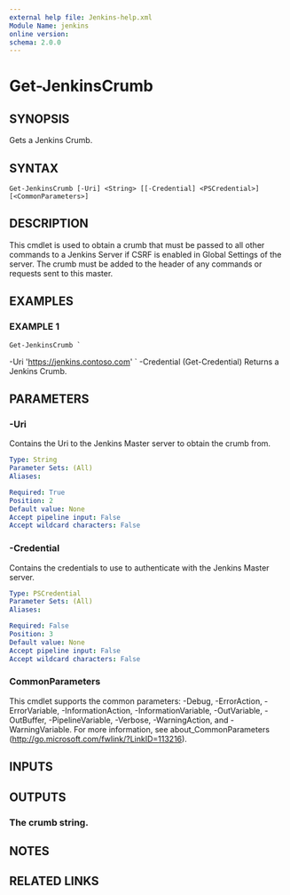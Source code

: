 ```yaml
---
external help file: Jenkins-help.xml
Module Name: jenkins
online version:
schema: 2.0.0
---
```


# Get-JenkinsCrumb

## SYNOPSIS
Gets a Jenkins Crumb.

## SYNTAX

```
Get-JenkinsCrumb [-Uri] <String> [[-Credential] <PSCredential>] [<CommonParameters>]
```

## DESCRIPTION
This cmdlet is used to obtain a crumb that must be passed to all other commands
to a Jenkins Server if CSRF is enabled in Global Settings of the server.
The crumb must be added to the header of any commands or requests sent to this
master.

## EXAMPLES

### EXAMPLE 1
```
Get-JenkinsCrumb `
```

-Uri 'https://jenkins.contoso.com' \`
    -Credential (Get-Credential)
Returns a Jenkins Crumb.

## PARAMETERS

### -Uri
Contains the Uri to the Jenkins Master server to obtain the crumb from.

```yaml
Type: String
Parameter Sets: (All)
Aliases:

Required: True
Position: 2
Default value: None
Accept pipeline input: False
Accept wildcard characters: False
```

### -Credential
Contains the credentials to use to authenticate with the Jenkins Master server.

```yaml
Type: PSCredential
Parameter Sets: (All)
Aliases:

Required: False
Position: 3
Default value: None
Accept pipeline input: False
Accept wildcard characters: False
```

### CommonParameters
This cmdlet supports the common parameters: -Debug, -ErrorAction, -ErrorVariable, -InformationAction, -InformationVariable, -OutVariable, -OutBuffer, -PipelineVariable, -Verbose, -WarningAction, and -WarningVariable.
For more information, see about_CommonParameters (http://go.microsoft.com/fwlink/?LinkID=113216).

## INPUTS

## OUTPUTS

### The crumb string.

## NOTES

## RELATED LINKS
